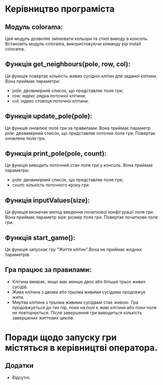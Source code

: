 # Керівництво програміста

## Модуль colorama:

Цей модуль дозволяє змінювати кольори та стилі виводу в консоль. Встановіть модуль colorama, використовуючи команду pip install colorama.

## Функція get_neighbours(pole, row, col):

Ця функція повертає кількість живих сусідніх клітин для заданої клітини. Вона приймає параметри:

- pole: двовимірний список, що представляє поле гри;
- row: індекс рядка поточної клітини;
- col: індекс стовпця поточної клітини.

## Функція update_pole(pole):

Ця функція оновлює поле гри за правилами. Вона приймає параметр pole: двовимірний список, що представляє поточне поле гри. Повертає оновлене поле гри.

## Функція print_pole(pole, count):

Ця функція виводить поточний стан поля гри у консоль. Вона приймає параметри:

- pole: двовимірний список, що представляє поле гри;
- count: кількість поточного кроку гри.

## Функція inputValues(size):

Ця функція визначає метод введення початкової конфігурації поля гри. Вона приймає параметр size: розмір поля гри. Повертає початкове поле гри.

## Функція start_game():

Ця функція запускає гру "Життя клітин".Вона не приймає жодних параметрів.

## Гра працює за правилами:

- Клітина вмирає, якщо має менше двох або більше трьох живих сусідів.
- Жива клітина з двома або трьома живими сусідами продовжує жити.
- Мертва клітина з трьома живими сусідами стає живою.
  Гра продовжується до тих пір, поки на полі є живі клітини або поки поле не повторюється. Після завершення гри виводиться кількість завершених життєвих циклів.

# Поради щодо запуску гри містяться в керівництві оператора.

## Додатки

- Відсутні.
